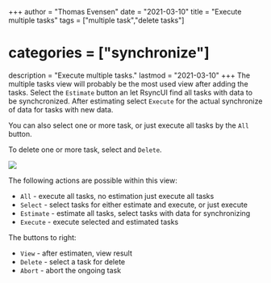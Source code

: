 +++
author = "Thomas Evensen"
date = "2021-03-10"
title =  "Execute multiple tasks"
tags = ["multiple task","delete tasks"]
# categories = ["synchronize"]
description = "Execute multiple tasks."
lastmod = "2021-03-10"
+++
The multiple tasks view will probably be the most used view after adding the tasks. Select the `Estimate` button an let RsyncUI find all tasks with data to be synchcronized. After estimating select `Execute` for the actual synchronize of data for tasks with new data.

You can also select one or more task, or just execute all tasks by the `All` button.

To delete one or more task, select and `Delete`.

![](/images/multipletasks/multipletasks.png)

The following actions are possible within this view:

- `All` - execute all tasks, no estimation just execute all tasks
- `Select` - select tasks for either estimate and execute, or just execute
- `Estimate` - estimate all tasks, select tasks with data for synchronizing
- `Execute` - execute selected and estimated tasks

The buttons to right:

- `View` - after estimaten, view result
- `Delete` - select a task for delete
- `Abort` - abort the ongoing task

